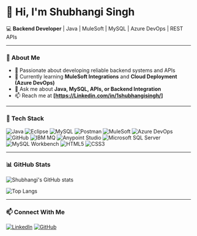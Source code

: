 # 👋 Hi, I'm Shubhangi Singh  

💻 **Backend Developer** | Java | MuleSoft | MySQL | Azure DevOps | REST APIs  

---

### 👀 About Me  
- 🔭 Passionate about developing reliable backend systems and APIs  
- 🌱 Currently learning **MuleSoft Integrations** and **Cloud Deployment (Azure DevOps)**  
- 💬 Ask me about **Java, MySQL, APIs, or Backend Integration**  
- 📫 Reach me at **[https://Linkedin.com/in/1shubhangisingh/]**  

---

### 🧰 Tech Stack  

![Java](https://img.shields.io/badge/Java-ED8B00?style=for-the-badge&logo=openjdk&logoColor=white)
![Eclipse](https://img.shields.io/badge/Eclipse-2C2255?style=for-the-badge&logo=eclipseide&logoColor=white)
![MySQL](https://img.shields.io/badge/MySQL-005C84?style=for-the-badge&logo=mysql&logoColor=white)
![Postman](https://img.shields.io/badge/Postman-FF6C37?style=for-the-badge&logo=postman&logoColor=white)
![MuleSoft](https://img.shields.io/badge/MuleSoft-009EDB?style=for-the-badge&logo=mulesoft&logoColor=white)
![Azure DevOps](https://img.shields.io/badge/Azure%20DevOps-0078D7?style=for-the-badge&logo=azuredevops&logoColor=white)
![GitHub](https://img.shields.io/badge/GitHub-181717?style=for-the-badge&logo=github&logoColor=white)
![IBM MQ](https://img.shields.io/badge/IBM%20MQ-052FAD?style=for-the-badge&logo=ibm&logoColor=white)
![Anypoint Studio](https://img.shields.io/badge/Anypoint%20Studio-0078D7?style=for-the-badge&logo=mulesoft&logoColor=white)
![Microsoft SQL Server](https://img.shields.io/badge/MS%20SQL%20Server-CC2927?style=for-the-badge&logo=microsoftsqlserver&logoColor=white)
![MySQL Workbench](https://img.shields.io/badge/MySQL%20Workbench-00758F?style=for-the-badge&logo=mysql&logoColor=white)
![HTML5](https://img.shields.io/badge/HTML5-E34F26?style=for-the-badge&logo=html5&logoColor=white)
![CSS3](https://img.shields.io/badge/CSS3-1572B6?style=for-the-badge&logo=css3&logoColor=white)

---

### 📊 GitHub Stats  
![Shubhangi's GitHub stats](https://github-readme-stats.vercel.app/api?username=ShubhangiSingh14&show_icons=true&theme=tokyonight)

![Top Langs](https://github-readme-stats.vercel.app/api/top-langs/?username=ShubhangiSingh14&layout=compact&theme=tokyonight)

---

### 📫 Connect With Me  
[![LinkedIn](https://img.shields.io/badge/LinkedIn-0A66C2?style=for-the-badge&logo=linkedin&logoColor=white)](https://Linkedin.com/in/1shubhangisingh)
[![GitHub](https://img.shields.io/badge/GitHub-181717?style=for-the-badge&logo=github&logoColor=white)](https://github.com/ShubhangiSingh14)

<!---
ShubhangiSingh14/ShubhangiSingh14 is a ✨ special ✨ repository because its `README.md` (this file) appears on your GitHub profile.
You can click the Preview link to take a look at your changes.
--->
